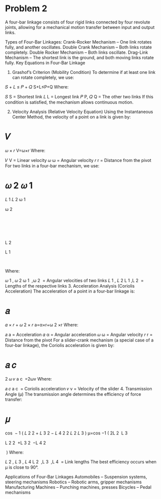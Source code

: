 # Problem 2

A four-bar linkage consists of four rigid links connected by four revolute joints, allowing for a mechanical motion transfer between input and output links.

Types of Four-Bar Linkages:
Crank-Rocker Mechanism – One link rotates fully, and another oscillates.
Double Crank Mechanism – Both links rotate completely.
Double Rocker Mechanism – Both links oscillate.
Drag-Link Mechanism – The shortest link is the ground, and both moving links rotate fully.
Key Equations in Four-Bar Linkage
1. Grashof’s Criterion (Mobility Condition)
To determine if at least one link can rotate completely, we use:

𝑆
+
𝐿
≤
𝑃
+
𝑄
S+L≤P+Q
Where:

𝑆
S = Shortest link
𝐿
L = Longest link
𝑃
P, 
𝑄
Q = The other two links
If this condition is satisfied, the mechanism allows continuous motion.

2. Velocity Analysis (Relative Velocity Equation)
Using the Instantaneous Center Method, the velocity of a point on a link is given by:

𝑉
=
𝜔
×
𝑟
V=ω×r
Where:

𝑉
V = Linear velocity
𝜔
ω = Angular velocity
𝑟
r = Distance from the pivot
For two links in a four-bar mechanism, we use:

𝜔
2
𝜔
1
=
𝐿
1
𝐿
2
ω 
1
​
 
ω 
2
​
 
​
 = 
L 
2
​
 
L 
1
​
 
​
 
Where:

𝜔
1
,
𝜔
2
ω 
1
​
 ,ω 
2
​
  = Angular velocities of two links
𝐿
1
,
𝐿
2
L 
1
​
 ,L 
2
​
  = Lengths of the respective links
3. Acceleration Analysis (Coriolis Acceleration)
The acceleration of a point in a four-bar linkage is:

𝑎
=
𝛼
×
𝑟
+
𝜔
2
×
𝑟
a=α×r+ω 
2
 ×r
Where:

𝑎
a = Acceleration
𝛼
α = Angular acceleration
𝜔
ω = Angular velocity
𝑟
r = Distance from the pivot
For a slider-crank mechanism (a special case of a four-bar linkage), the Coriolis acceleration is given by:

𝑎
𝑐
=
2
𝜔
𝑣
a 
c
​
 =2ωv
Where:

𝑎
𝑐
a 
c
​
  = Coriolis acceleration
𝑣
v = Velocity of the slider
4. Transmission Angle (μ)
The transmission angle determines the efficiency of force transfer:

𝜇
=
cos
⁡
−
1
(
𝐿
2
2
+
𝐿
3
2
−
𝐿
4
2
2
𝐿
2
𝐿
3
)
μ=cos 
−1
 ( 
2L 
2
​
 L 
3
​
 
L 
2
2
​
 +L 
3
2
​
 −L 
4
2
​
 
​
 )
Where:

𝐿
2
,
𝐿
3
,
𝐿
4
L 
2
​
 ,L 
3
​
 ,L 
4
​
  = Link lengths
The best efficiency occurs when μ is close to 90°.

Applications of Four-Bar Linkages
Automobiles – Suspension systems, steering mechanisms
Robotics – Robotic arms, gripper mechanisms
Manufacturing Machines – Punching machines, presses
Bicycles – Pedal mechanisms
